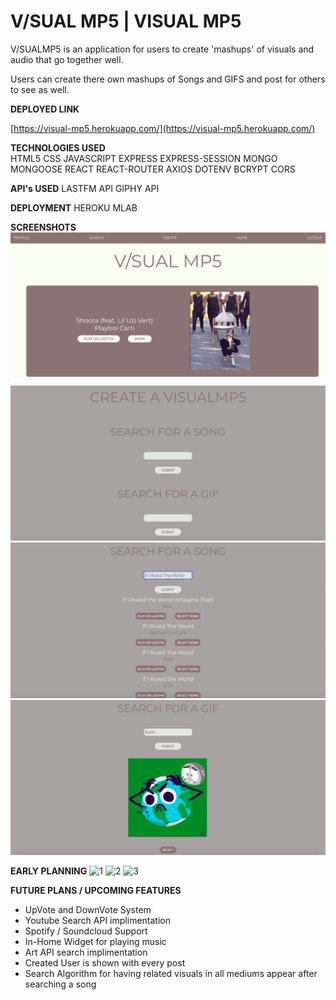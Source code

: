 
# V/SUAL MP5 | VISUAL MP5

V/SUALMP5 is an application for users to create 'mashups' of visuals and audio that go together well.

Users can create there own mashups of Songs and GIFS and post for others to see as well.

**DEPLOYED LINK**

[https://visual-mp5.herokuapp.com/](https://visual-mp5.herokuapp.com/)


**TECHNOLOGIES USED**  
HTML5
CSS
JAVASCRIPT
EXPRESS
EXPRESS-SESSION
MONGO
MONGOOSE
REACT
REACT-ROUTER
AXIOS
DOTENV
BCRYPT
CORS

**API's USED**
LASTFM API
GIPHY API

**DEPLOYMENT**
HEROKU
MLAB

**SCREENSHOTS**
![1](./public/imgs/screenshot-1.png)
![2](./public/imgs/screenshot-2.png)
![3](./public/imgs/screenshot-3.png)
![4](./public/imgs/screenshot-4.png)



**EARLY PLANNING**
![1](./public/imgs/early-planning-1.png)
![2](./public/imgs/early-planning-2.png)
![3](./public/imgs/early-planning-3.png)



**FUTURE PLANS / UPCOMING FEATURES**
- UpVote and DownVote System
- Youtube Search API implimentation
- Spotify / Soundcloud Support
- In-Home Widget for playing music
- Art API search implimentation
- Created User is shown with every post
- Search Algorithm for having related visuals in all mediums appear after searching a song

